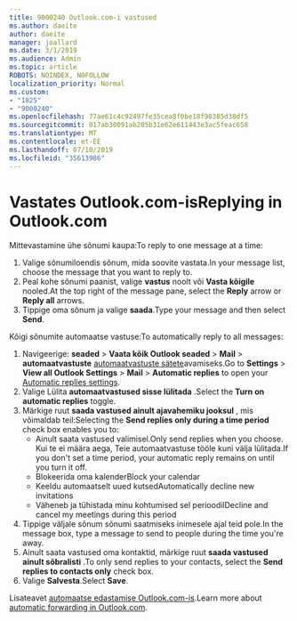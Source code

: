 ```yaml
---
title: 9000240 Outlook.com-i vastused
ms.author: daeite
author: daeite
manager: joallard
ms.date: 3/1/2019
ms.audience: Admin
ms.topic: article
ROBOTS: NOINDEX, NOFOLLOW
localization_priority: Normal
ms.custom:
- "1825"
- "9000240"
ms.openlocfilehash: 77ae61c4c92497fe35cea8f0be18f90385d38df5
ms.sourcegitcommit: 017ab30091ab205b31e62e611443e3ac5feac658
ms.translationtype: MT
ms.contentlocale: et-EE
ms.lasthandoff: 07/10/2019
ms.locfileid: "35613986"
---
```

# <a name="replying-in-outlookcom"></a><span data-ttu-id="996d1-102">Vastates Outlook.com-is</span><span class="sxs-lookup"><span data-stu-id="996d1-102">Replying in Outlook.com</span></span>

<span data-ttu-id="996d1-103">Mittevastamine ühe sõnumi kaupa:</span><span class="sxs-lookup"><span data-stu-id="996d1-103">To reply to one message at a time:</span></span>

1. <span data-ttu-id="996d1-104">Valige sõnumiloendis sõnum, mida soovite vastata.</span><span class="sxs-lookup"><span data-stu-id="996d1-104">In your message list, choose the message that you want to reply to.</span></span>
2. <span data-ttu-id="996d1-105">Peal kohe sõnumi paanist, valige **vastus** noolt või **Vasta kõigile** nooled.</span><span class="sxs-lookup"><span data-stu-id="996d1-105">At the top right of the message pane, select the **Reply** arrow or **Reply all** arrows.</span></span>
3. <span data-ttu-id="996d1-106">Tippige oma sõnum ja valige **saada**.</span><span class="sxs-lookup"><span data-stu-id="996d1-106">Type your message and then select **Send**.</span></span>

<span data-ttu-id="996d1-107">Kõigi sõnumite automaatse vastuse:</span><span class="sxs-lookup"><span data-stu-id="996d1-107">To automatically reply to all messages:</span></span>

1. <span data-ttu-id="996d1-108">Navigeerige: **seaded** > **Vaata kõik Outlook seaded** > **Mail** > **automaatvastuste** [automaatvastuste sätete](https://outlook.live.com/mail/options/mail/automaticReplies)avamiseks.</span><span class="sxs-lookup"><span data-stu-id="996d1-108">Go to **Settings** > **View all Outlook Settings** > **Mail** > **Automatic replies** to open your [Automatic replies settings](https://outlook.live.com/mail/options/mail/automaticReplies).</span></span>
2. <span data-ttu-id="996d1-109">Valige Lülita **automaatvastused sisse lülitada** .</span><span class="sxs-lookup"><span data-stu-id="996d1-109">Select the **Turn on automatic replies** toggle.</span></span>
3. <span data-ttu-id="996d1-110">Märkige ruut **saada vastused ainult ajavahemiku jooksul** , mis võimaldab teil:</span><span class="sxs-lookup"><span data-stu-id="996d1-110">Selecting the **Send replies only during a time period** check box enables you to:</span></span>
    - <span data-ttu-id="996d1-111">Ainult saata vastused valimisel.</span><span class="sxs-lookup"><span data-stu-id="996d1-111">Only send replies when you choose.</span></span> <span data-ttu-id="996d1-112">Kui te ei määra aega, Teie automaatvastuse tööle kuni välja lülitada.</span><span class="sxs-lookup"><span data-stu-id="996d1-112">If you don't set a time period, your automatic reply remains on until you turn it off.</span></span>
    - <span data-ttu-id="996d1-113">Blokeerida oma kalender</span><span class="sxs-lookup"><span data-stu-id="996d1-113">Block your calendar</span></span>
    - <span data-ttu-id="996d1-114">Keeldu automaatselt uued kutsed</span><span class="sxs-lookup"><span data-stu-id="996d1-114">Automatically decline new invitations</span></span>
    - <span data-ttu-id="996d1-115">Väheneb ja tühistada minu kohtumised sel perioodil</span><span class="sxs-lookup"><span data-stu-id="996d1-115">Decline and cancel my meetings during this period</span></span>
4. <span data-ttu-id="996d1-116">Tippige väljale sõnum sõnumi saatmiseks inimesele ajal teid pole.</span><span class="sxs-lookup"><span data-stu-id="996d1-116">In the message box, type a message to send to people during the time you're away.</span></span>
5. <span data-ttu-id="996d1-117">Ainult saata vastused oma kontaktid, märkige ruut **saada vastused ainult sõbralisti** .</span><span class="sxs-lookup"><span data-stu-id="996d1-117">To only send replies to your contacts, select the **Send replies to contacts only** check box.</span></span>
6. <span data-ttu-id="996d1-118">Valige **Salvesta**.</span><span class="sxs-lookup"><span data-stu-id="996d1-118">Select **Save**.</span></span>

<span data-ttu-id="996d1-119">Lisateavet [automaatse edastamise Outlook.com-is](https://support.office.com/article/14614626-9855-48dc-a986-dec81d07b1a0?wt.mc_id=Office_Outlook_com_Alchemy).</span><span class="sxs-lookup"><span data-stu-id="996d1-119">Learn more about [automatic forwarding in Outlook.com](https://support.office.com/article/14614626-9855-48dc-a986-dec81d07b1a0?wt.mc_id=Office_Outlook_com_Alchemy).</span></span>